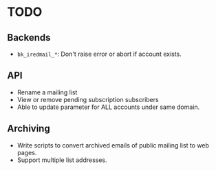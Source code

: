 # TODO

## Backends

- `bk_iredmail_*`: Don't raise error or abort if account exists.

## API

- Rename a mailing list
- View or remove pending subscription subscribers
- Able to update parameter for ALL accounts under same domain.

## Archiving

- Write scripts to convert archived emails of public mailing list to web pages.
- Support multiple list addresses.

